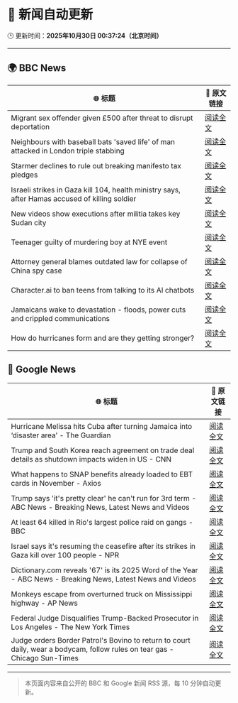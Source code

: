 # 🧠 新闻自动更新

🕒 更新时间：**2025年10月30日 00:37:24（北京时间）**

---

## 🌍 BBC News

| 🌐 标题 | 🔗 原文链接 |
|--------|-------------|
| Migrant sex offender given £500 after threat to disrupt deportation | [阅读全文](https://www.bbc.com/news/articles/cly9rxlvp85o?at_medium=RSS&at_campaign=rss) |
| Neighbours with baseball bats 'saved life' of man attacked in London triple stabbing | [阅读全文](https://www.bbc.com/news/articles/cm2evdy2779o?at_medium=RSS&at_campaign=rss) |
| Starmer declines to rule out breaking manifesto tax pledges | [阅读全文](https://www.bbc.com/news/articles/cz7p15z1y45o?at_medium=RSS&at_campaign=rss) |
| Israeli strikes in Gaza kill 104, health ministry says, after Hamas accused of killing soldier | [阅读全文](https://www.bbc.com/news/articles/cgjdy5eevn2o?at_medium=RSS&at_campaign=rss) |
| New videos show executions after militia takes key Sudan city | [阅读全文](https://www.bbc.com/news/articles/cd9kjw515pyo?at_medium=RSS&at_campaign=rss) |
| Teenager guilty of murdering boy at NYE event | [阅读全文](https://www.bbc.com/news/articles/cdeg30dgy1go?at_medium=RSS&at_campaign=rss) |
| Attorney general blames outdated law for collapse of China spy case | [阅读全文](https://www.bbc.com/news/articles/cn972plvv43o?at_medium=RSS&at_campaign=rss) |
| Character.ai to ban teens from talking to its AI chatbots | [阅读全文](https://www.bbc.com/news/articles/cq837y3v9y1o?at_medium=RSS&at_campaign=rss) |
| Jamaicans wake to devastation - floods, power cuts and crippled communications | [阅读全文](https://www.bbc.com/news/articles/c5yl09v025lo?at_medium=RSS&at_campaign=rss) |
| How do hurricanes form and are they getting stronger? | [阅读全文](https://www.bbc.com/news/articles/cz913gxlw3jo?at_medium=RSS&at_campaign=rss) |

## 📰 Google News

| 🌐 标题 | 🔗 原文链接 |
|--------|-------------|
| Hurricane Melissa hits Cuba after turning Jamaica into ‘disaster area’ - The Guardian | [阅读全文](https://news.google.com/rss/articles/CBMitAFBVV95cUxPbWJmN1FCc05mQWxQNnlOM29MYXVtVTJmdWZNc1pDVGRPSlk4X3FmS1R2aklyUUxlVFc5MzN0OWd0Q1ROR2xIRTRhd25qRUFOaS1GNzVrWFU0eGxBZVBLUjBSTXFPMXd5Z1daMTNzMVo3ZDdVYVZIYW1EMjF5UXJuVi1OamxQUkd6MElGZ3M1cGJCSlFKdS10d3hDNFhOMXQwaTJRbDFseVFROXRpT2kxbS1QcGc?oc=5) |
| Trump and South Korea reach agreement on trade deal details as shutdown impacts widen in US - CNN | [阅读全文](https://news.google.com/rss/articles/CBMimgFBVV95cUxNUmo0UkJpcDdOZGJUZllGeVIwT204Y3lZX0t1eU1wQXo3M1E3TFBTbEhGNHpPcHltMkZPdVp5bFpPZnlRNmlLV0RuM3kwSlNuWnhRZE9teF9DeDR5eWdEelkwMXRtRlc2NmJUaEFGTHJOMlo0cnJ5RXJGRVZpbHhHMEVQTEhJbm1uenU1QnRDTXYzWFA0UzF6bDdR?oc=5) |
| What happens to SNAP benefits already loaded to EBT cards in November - Axios | [阅读全文](https://news.google.com/rss/articles/CBMic0FVX3lxTE0xUE9HWDhPVTZIVHRaUjJJRWZJSDFXbm1kUDU5cC0zZWJyQUFWSTVwbzhHQUhDamptMXNYeVo2SXNtWlFKcjJNa1hSdWpycTNnUHhLNHpqOWJuNjViZGFSZTFnaUhRc0l4MW83XzNLaFhBSW8?oc=5) |
| Trump says 'it's pretty clear' he can't run for 3rd term - ABC News - Breaking News, Latest News and Videos | [阅读全文](https://news.google.com/rss/articles/CBMiigFBVV95cUxNRFdGT1NLTHpBVVloa2QxdEliakY2NUhYc2FFT0RMLTZHUk9TVzFvYUhHeHVkV2FISWs1TTg2XzZXVlZpU01tajJoLU8xZDB6c1ctbTZmbXdBR0gzZWVxYU0zZ1lRc09pZFpkZ1FkWUdFNW9TZ1lna3kwM2gzTmV3eDFwMG13WlMtNWfSAY8BQVVfeXFMTjdBQmpWWFR2X2hOTm5yeEVERmZoVmZ5NXluS3ptWkJPdkRJQzcteUt1WkVCa3FOb01vcGU5R3JYd2stTXRVbHJ5ekJONjJ2Y0NlZExKOGhYZ3Z4NWZyR0dxUHlZN200MXMwSU5iRHE0UGxtZHNFMEg1WVpZUzlWeXR0em11cmo4a0Y0RUNuM00?oc=5) |
| At least 64 killed in Rio's largest police raid on gangs - BBC | [阅读全文](https://news.google.com/rss/articles/CBMiWkFVX3lxTE9kam9GMHVHeWpJdkRFVkZCZ0lZVmN4ejZyX281UjB0aUxubWxKV2FsODVPNTY1VTFvMDAwbHFGOFl5c1l2VlNtRmgyc0RtaTE4VFc2RlhnUEU4Z9IBX0FVX3lxTE00N0x1aENYaXA0ZjhST2F1ejIxbDB3Z0tndHRqVzNYOGZ6Rjh2dy1NTThmXy1qZy1EWUpyOXFyNU01OUxLYWlkUGhYNUNRdkVBekRZbk94S3RoT1VvRHJV?oc=5) |
| Israel says it's resuming the ceasefire after its strikes in Gaza kill over 100 people - NPR | [阅读全文](https://news.google.com/rss/articles/CBMieEFVX3lxTE1QdlRSRUtrcHpSZURCOGtmRWNZdlFTWGN5RGtmdGxjeXpiUEo0RVBkZzZKUUNNWHRzdElEUEgxX2JlcEUxSmQ1dW9wLVVmN3Nla2MzZWNxRktQeER6WXNfemowZi1HeldVMnRidlpfWW56ai1Uamw4UQ?oc=5) |
| Dictionary.com reveals '67' is its 2025 Word of the Year - ABC News - Breaking News, Latest News and Videos | [阅读全文](https://news.google.com/rss/articles/CBMiiAFBVV95cUxNdGtaT0dYWHdNS25GcU0zLWZPR0lOWl9USUh2ZHV0UGFrZ2JPd0oxOXRqWmNPM1BsaVdlcXN1aXVLUWpoOG4tSXBIMVdDNW9KRjFoNXJHX1NsSFk2bmxuVjZaOHlXNV85bjJZS3hROGQtNHhQcG5HTTNrUkdhMDV5c2N0a3dab2Z20gGOAUFVX3lxTE5VN2w3eXl6UW1oX3c5MTBxQzZPeG1LU0s0dUYtZmtVN2RrOUVVaGpTQUk0VE4xUi0wa1YtMmltQ0VhUFdFUmVaM0luUm1Md0g5WndkRXFnVmlYSGx0S2J6SWg1UzZxRGtMTjJISTFGbmZBb0Z6SnVNSkxWY08tR3VYcU9HQTE1V1RJRzFOSHc?oc=5) |
| Monkeys escape from overturned truck on Mississippi highway - AP News | [阅读全文](https://news.google.com/rss/articles/CBMiogFBVV95cUxNSWdZYXVOX19BLWdXWXdnaF9wcFpoNTVWcVBwMlN4VkdqMzFPVXBMTEl1YW83X0ZSUmJEN2hocU0xM29UMjRPa1QyWS1HOTBvR19jUV84NkxQZE9lc0xYTG1nOU4wb2pKVmFrN0xKSjRYeUVuZ25RR2Q2a0FlY1A2eExqQlVaTUxUOElHX0cwNGRQeTNBWElCRjZGMTNDN1Z2VFE?oc=5) |
| Federal Judge Disqualifies Trump-Backed Prosecutor in Los Angeles - The New York Times | [阅读全文](https://news.google.com/rss/articles/CBMijwFBVV95cUxQd2pfQjVOQW9oeE5RcWxtQ2hhbHlZRzVnVUl1ZUoxMkFwU0pmN3o2TzNhNUdqTWdMeDdQUnZjeEF2SFJXS1VEaTZwRTkxNy1sLVVxUlZJZUFFcWdBM3MxbUlrSzdDZUJWMl92a2hkVkpYRTJldkl0T3E0ZVI2Y1Nlb2lpRTBRUktOZDUwOHR0NA?oc=5) |
| Judge orders Border Patrol's Bovino to return to court daily, wear a bodycam, follow rules on tear gas - Chicago Sun-Times | [阅读全文](https://news.google.com/rss/articles/CBMimgFBVV95cUxNOHhLcVhTSW9XQV9XWWcwS3JsbjhmZnRrRHMtb1BvdmtONVpGWlh0RGZJWEtnSVY3MlpyRm5LZklkMU9tV0U1Y3VxWHhxQWIyMHpsTldSZDl4TnFqOV8zUDhvYmFJMUhncGhsZTlOcUNJNTVnTy0xZ2hRZnZLSXMwc2RqTGphZGVXYXcxeDJqUnFqc3h6WWtvaF9B?oc=5) |

---
> 本页面内容来自公开的 BBC 和 Google 新闻 RSS 源，每 10 分钟自动更新。